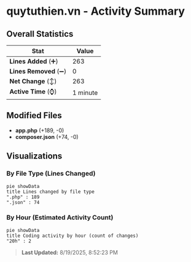 # quytuthien.vn - Activity Summary 

## Overall Statistics

| Stat                   | Value                                                             |
| ---------------------- | ----------------------------------------------------------------- |
| **Lines Added** (➕)   | 263                                          |
| **Lines Removed** (➖) | 0                                        |
| **Net Change** (↕)    | 263                |
| **Active Time** (⌚)   | 1 minute |


## Modified Files
- **app.php** (+189, -0)
- **composer.json** (+74, -0)

## Visualizations

### By File Type (Lines Changed)

```mermaid
pie showData
title Lines changed by file type
".php" : 189
".json" : 74
```

### By Hour (Estimated Activity Count)

```mermaid
pie showData
title Coding activity by hour (count of changes)
"20h" : 2
```


> **Last Updated:** 8/19/2025, 8:52:23 PM